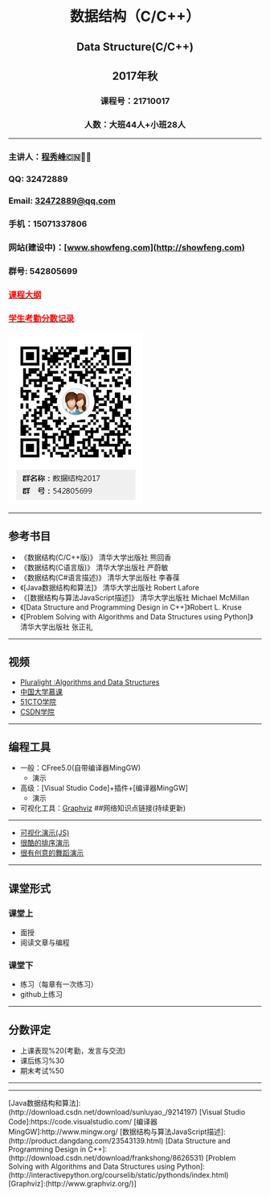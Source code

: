 # <p align ="center">数据结构（C/C++）</p>
## <p align ="center">Data Structure(C/C++)</p>
## <p align ="center">2017年秋</p>
### <p align ="center">课程号：21710017</p>
### <p align ="center">人数：大班44人+小班28人</p>
---

### 主讲人：[程秀峰](http://imd.ccnu.edu.cn/info/1038/2825.htm):cn::school::tired_face:
### QQ: 32472889
### Email: 32472889@qq.com
### 手机：15071337806
### 网站(建设中)：[www.showfeng.com](http://showfeng.com)
### 群号: 542805699
### [<font color = red>课程大纲</font>](./OUTLINE.MD)
### [<font color = red>学生考勤分数记录</font>](./SCORE.MD)

![](./imgs/1.jpg)

---

## 参考书目

- 《数据结构(C/C++版)》     清华大学出版社   熊回香
- 《数据结构(C语言版)》     清华大学出版社   严蔚敏
- 《数据结构(C#语言描述)》  清华大学出版社   李春葆
- 《[Java数据结构和算法]》  清华大学出版社  Robert Lafore
- 《[数据结构与算法JavaScript描述]》  清华大学出版社  Michael McMillan
- 《[Data Structure and Programming Design in C++]》Robert L. Kruse
- 《[Problem Solving with Algorithms and Data Structures using Python]》 清华大学出版社 张正礼


---
## 视频
- [Pluralight :Algorithms and Data Structures](https://www.pluralsight.com/courses/ads-part1)
- [中国大学慕课](http://www.icourse163.org/search.htm?search=%E6%95%B0%E6%8D%AE%E7%BB%93%E6%9E%84#/)
- [51CTO学院](http://edu.51cto.com/center/course/index/search?q=%E6%95%B0%E6%8D%AE%E7%BB%93%E6%9E%84)       
- [CSDN学院](http://edu.csdn.net/search?keywords=%E6%95%B0%E6%8D%AE%E7%BB%93%E6%9E%84&type=0)

---
## 编程工具
- 一般：CFree5.0(自带编译器MingGW)
    - 演示
- 高级：[Visual Studio Code]+插件+[编译器MingGW]
    - 演示
- 可视化工具：[Graphviz](http://www.graphviz.org/)
##网络知识点链接(持续更新)

---
- [可视化演示(JS)](http://www.cs.usfca.edu/~galles/visualization/Algorithms.html)
- [很酷的排序演示](http://sorting.at/)
- [很有创意的舞蹈演示](http://top.jobbole.com/1539/)

---
## 课堂形式
### 课堂上
- 面授
- 阅读文章与编程
### 课堂下
- 练习（每章有一次练习）
- github上练习

---
## 分数评定
- 上课表现%20(考勤，发言与交流)
- 课后练习%30
- 期末考试%50

---

----







<!--->
[Java数据结构和算法]:(http://download.csdn.net/download/sunluyao_/9214197)
[Visual Studio Code]:https://code.visualstudio.com/
[编译器MingGW]:http://www.mingw.org/
[数据结构与算法JavaScript描述]:(http://product.dangdang.com/23543139.html)
[Data Structure and Programming Design in C++]:(http://download.csdn.net/download/frankshong/8626531)
[Problem Solving with Algorithms and Data Structures using Python]:(http://interactivepython.org/courselib/static/pythonds/index.html)
[Graphviz]:(http://www.graphviz.org/)]